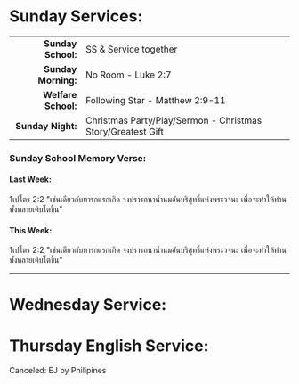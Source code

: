 # Sunday Services:

| | |
| --:|:-- |
| **Sunday School:**  |	SS & Service together
| **Sunday Morning:** |	No Room - Luke 2:7
| **Welfare School:** |	Following Star - Matthew 2:9-11
| **Sunday Night:**   | Christmas Party/Play/Sermon - Christmas Story/Greatest Gift

### Sunday School Memory Verse:
#### Last Week: 
1เปโตร 2:2 "เช่นเดียวกับทารกแรกเกิด จงปรารถนาน้ำนมอันบริสุทธิ์แห่งพระวจนะ เพื่อจะทำให้ท่านทั้งหลายเติบโตขึ้น"

#### This Week:
1เปโตร 2:2 "เช่นเดียวกับทารกแรกเกิด จงปรารถนาน้ำนมอันบริสุทธิ์แห่งพระวจนะ เพื่อจะทำให้ท่านทั้งหลายเติบโตขึ้น"

---
# Wednesday Service:


# Thursday English Service:
Canceled: EJ by Philipines
